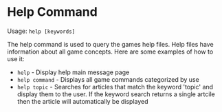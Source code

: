 # Help Command

Usage: `help [keywords]`

The help command is used to query the games help files. Help files have
information about all game concepts. Here are some examples of how to use it:

* `help` - Display help main message page
* `help command` - Displays all game commands categorized by use
* `help topic` - Searches for articles that match the keyword 'topic' and
  display them to the user. If the keyword search returns a single artcile then
  the article will automatically be displayed
